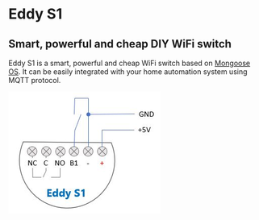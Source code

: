 # Eddy S1   
## Smart, powerful and cheap DIY WiFi switch
Eddy S1 is a smart, powerful and cheap WiFi switch based on [Mongoose OS](https://mongoose-os.com/). It can be easily integrated with your home automation system using MQTT protocol.

![eddy-s1 functional schema](docs/eddy-s1_functional_schema.jpg)